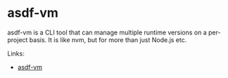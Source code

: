 # asdf-vm

asdf-vm is a CLI tool that can manage multiple runtime versions on a
per-project basis. It is like nvm, but for more than just Node.js etc.

Links:

- [asdf-vm](https://asdf-vm.com)
